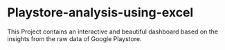 # Playstore-analysis-using-excel
This Project contains an interactive and beautiful dashboard based on the insights from the raw data of Google Playstore.
